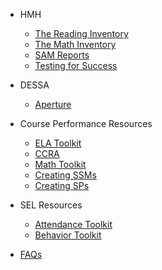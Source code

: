 <!-- _sidebar.md -->
- HMH
	- [The Reading Inventory](ri.md)
	- [The Math Inventory](mi.md)
	- [SAM Reports](sam.md)
	- [Testing for Success](success.md)

- DESSA
	- [Aperture](dessa.md)

- Course Performance Resources
	- [ELA Toolkit](ela.md)
	- [CCRA](elatk.md)
	- [Math Toolkit](math.md)
	- [Creating SSMs](supportmap.md)
	- [Creating SPs](sessionplan.md)

- SEL Resources
	- [Attendance Toolkit](attendance.md)
	- [Behavior Toolkit](behavior.md)

- [FAQs](faq.md)
